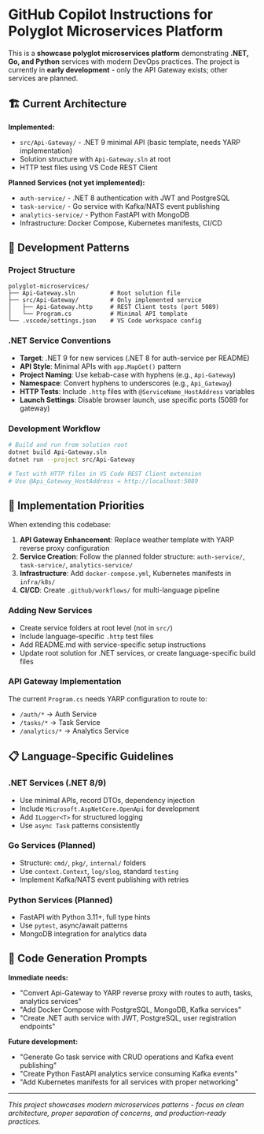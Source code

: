 # GitHub Copilot Instructions for Polyglot Microservices Platform

This is a **showcase polyglot microservices platform** demonstrating **.NET, Go, and Python** services with modern DevOps practices. The project is currently in **early development** - only the API Gateway exists; other services are planned.

## 🏗️ Current Architecture

**Implemented:**
- `src/Api-Gateway/` - .NET 9 minimal API (basic template, needs YARP implementation)
- Solution structure with `Api-Gateway.sln` at root
- HTTP test files using VS Code REST Client

**Planned Services (not yet implemented):**
- `auth-service/` - .NET 8 authentication with JWT and PostgreSQL  
- `task-service/` - Go service with Kafka/NATS event publishing
- `analytics-service/` - Python FastAPI with MongoDB
- Infrastructure: Docker Compose, Kubernetes manifests, CI/CD

## 🔧 Development Patterns

### Project Structure
```
polyglot-microservices/
├── Api-Gateway.sln          # Root solution file
├── src/Api-Gateway/         # Only implemented service
│   ├── Api-Gateway.http     # REST Client tests (port 5089)
│   └── Program.cs           # Minimal API template
└── .vscode/settings.json    # VS Code workspace config
```

### .NET Service Conventions
- **Target**: .NET 9 for new services (.NET 8 for auth-service per README)
- **API Style**: Minimal APIs with `app.MapGet()` pattern
- **Project Naming**: Use kebab-case with hyphens (e.g., `Api-Gateway`)
- **Namespace**: Convert hyphens to underscores (e.g., `Api_Gateway`)
- **HTTP Tests**: Include `.http` files with `@ServiceName_HostAddress` variables
- **Launch Settings**: Disable browser launch, use specific ports (5089 for gateway)

### Development Workflow
```bash
# Build and run from solution root
dotnet build Api-Gateway.sln
dotnet run --project src/Api-Gateway

# Test with HTTP files in VS Code REST Client extension
# Use @Api_Gateway_HostAddress = http://localhost:5089
```

## 🚀 Implementation Priorities

When extending this codebase:

1. **API Gateway Enhancement**: Replace weather template with YARP reverse proxy configuration
2. **Service Creation**: Follow the planned folder structure: `auth-service/`, `task-service/`, `analytics-service/`
3. **Infrastructure**: Add `docker-compose.yml`, Kubernetes manifests in `infra/k8s/`
4. **CI/CD**: Create `.github/workflows/` for multi-language pipeline

### Adding New Services
- Create service folders at root level (not in `src/`)
- Include language-specific `.http` test files
- Add README.md with service-specific setup instructions
- Update root solution for .NET services, or create language-specific build files

### API Gateway Implementation
The current `Program.cs` needs YARP configuration to route to:
- `/auth/*` → Auth Service
- `/tasks/*` → Task Service  
- `/analytics/*` → Analytics Service

## 📋 Language-Specific Guidelines

### .NET Services (.NET 8/9)
- Use minimal APIs, record DTOs, dependency injection
- Include `Microsoft.AspNetCore.OpenApi` for development
- Add `ILogger<T>` for structured logging
- Use `async Task` patterns consistently

### Go Services (Planned)
- Structure: `cmd/`, `pkg/`, `internal/` folders
- Use `context.Context`, `log/slog`, standard `testing`
- Implement Kafka/NATS event publishing with retries

### Python Services (Planned)  
- FastAPI with Python 3.11+, full type hints
- Use `pytest`, async/await patterns
- MongoDB integration for analytics data

## 🎯 Code Generation Prompts

**Immediate needs:**
- "Convert Api-Gateway to YARP reverse proxy with routes to auth, tasks, analytics services"
- "Add Docker Compose with PostgreSQL, MongoDB, Kafka services"
- "Create .NET auth service with JWT, PostgreSQL, user registration endpoints"

**Future development:**
- "Generate Go task service with CRUD operations and Kafka event publishing"
- "Create Python FastAPI analytics service consuming Kafka events"
- "Add Kubernetes manifests for all services with proper networking"

---
*This project showcases modern microservices patterns - focus on clean architecture, proper separation of concerns, and production-ready practices.*